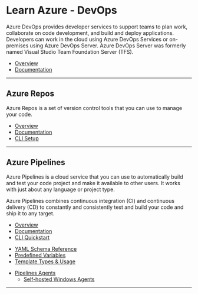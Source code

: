 # Learn Azure - DevOps

Azure DevOps provides developer services to support teams to plan work, collaborate on code development, and build and deploy applications. Developers can work in the cloud using Azure DevOps Services or on-premises using Azure DevOps Server. Azure DevOps Server was formerly named Visual Studio Team Foundation Server (TFS).

* [Overview](https://docs.microsoft.com/en-us/azure/devops/user-guide/what-is-azure-devops)
* [Documentation](https://docs.microsoft.com/en-us/azure/devops)

---

## Azure Repos

Azure Repos is a set of version control tools that you can use to manage your code.

* [Overview](https://docs.microsoft.com/en-us/azure/devops/repos/get-started/what-is-repos)
* [Documentation](https://docs.microsoft.com/en-us/azure/devops/repos)
* [CLI Setup](https://docs.microsoft.com/en-us/azure/devops/repos/git/share-your-code-in-git-cmdline)

---

## Azure Pipelines

Azure Pipelines is a cloud service that you can use to automatically build and test your code project and make it available to other users. It works with just about any language or project type.

Azure Pipelines combines continuous integration (CI) and continuous delivery (CD) to constantly and consistently test and build your code and ship it to any target.

* [Overview](https://docs.microsoft.com/en-us/azure/devops/pipelines/get-started/what-is-azure-pipelines)
* [Documentation](https://docs.microsoft.com/en-us/azure/devops/pipelines)
* [CLI Quickstart](https://docs.microsoft.com/en-us/azure/devops/pipelines/create-first-pipeline-cli)

[](.)

* [YAML Schema Reference](https://docs.microsoft.com/en-us/azure/devops/pipelines/yaml-schema)
* [Predefined Variables](https://docs.microsoft.com/en-us/azure/devops/pipelines/build/variables)
* [Template Types & Usage](https://docs.microsoft.com/en-us/azure/devops/pipelines/process/templates)

[](.)

* [Pipelines Agents](https://docs.microsoft.com/en-us/azure/devops/pipelines/agents/agents)
  * [Self-hosted Windows Agents](https://docs.microsoft.com/en-us/azure/devops/pipelines/agents/v2-windows)

---
